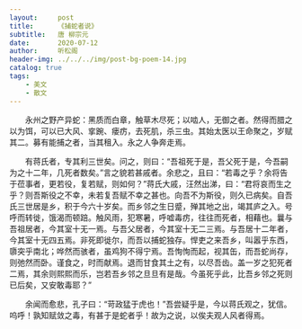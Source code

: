 ```yaml
---
layout:     post
title:      《捕蛇者说》
subtitle:   唐 柳宗元
date:       2020-07-12
author:     听松阁
header-img: ../../../img/post-bg-poem-14.jpg
catalog: true
tags:
    - 美文
    - 散文
---
```


　　永州之野产异蛇：黑质而白章，触草木尽死；以啮人，无御之者。然得而腊之以为饵，可以已大风、挛踠、瘘疠，去死肌，杀三虫。其始太医以王命聚之，岁赋其二。募有能捕之者，当其租入。永之人争奔走焉。


　　有蒋氏者，专其利三世矣。问之，则曰：“吾祖死于是，吾父死于是，今吾嗣为之十二年，几死者数矣。”言之貌若甚戚者。余悲之，且曰：“若毒之乎？余将告于莅事者，更若役，复若赋，则如何？”蒋氏大戚，汪然出涕，曰：“君将哀而生之乎？则吾斯役之不幸，未若复吾赋不幸之甚也。向吾不为斯役，则久已病矣。自吾氏三世居是乡，积于今六十岁矣。而乡邻之生日蹙，殚其地之出，竭其庐之入。号呼而转徙，饿渴而顿踣。触风雨，犯寒暑，呼嘘毒疠，往往而死者，相藉也。曩与吾祖居者，今其室十无一焉。与吾父居者，今其室十无二三焉。与吾居十二年者，今其室十无四五焉。非死即徙尔，而吾以捕蛇独存。悍吏之来吾乡，叫嚣乎东西，隳突乎南北；哗然而骇者，虽鸡狗不得宁焉。吾恂恂而起，视其缶，而吾蛇尚存，则弛然而卧。谨食之，时而献焉。退而甘食其土之有，以尽吾齿。盖一岁之犯死者二焉，其余则熙熙而乐，岂若吾乡邻之旦旦有是哉。今虽死乎此，比吾乡邻之死则已后矣，又安敢毒耶？”


　　余闻而愈悲，孔子曰：“苛政猛于虎也！”吾尝疑乎是，今以蒋氏观之，犹信。呜呼！孰知赋敛之毒，有甚于是蛇者乎！故为之说，以俟夫观人风者得焉。
